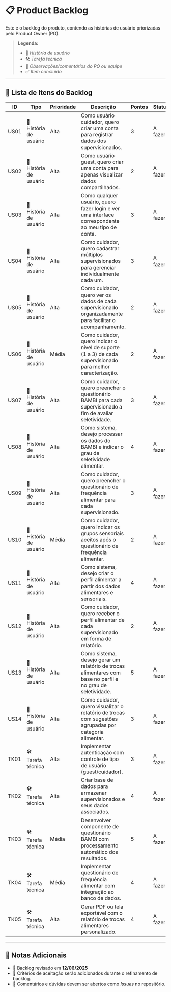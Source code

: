 # 📋 Product Backlog

Este é o backlog do produto, contendo as histórias de usuário priorizadas pelo Product Owner (PO).

> **Legenda:**
> - 🎯 *História de usuário*
> - 🛠️ *Tarefa técnica*
> - 📝 *Observações/comentários do PO ou equipe*
> - ✅ *Item concluído*

---

## 🧾 Lista de Itens do Backlog

| ID   | Tipo     | Prioridade | Descrição                                                                                                     | Pontos | Status     |
|------|----------|------------|---------------------------------------------------------------------------------------------------------------|--------|------------|
| US01 | 🎯 História de usuário | Alta       | Como usuário cuidador, quero criar uma conta para registrar dados dos supervisionados.                        | 3      | A fazer    |
| US02 | 🎯 História de usuário | Alta       | Como usuário guest, quero criar uma conta para apenas visualizar dados compartilhados.                       | 2      | A fazer    |
| US03 | 🎯 História de usuário | Alta       | Como qualquer usuário, quero fazer login e ver uma interface correspondente ao meu tipo de conta.            | 3      | A fazer    |
| US04 | 🎯 História de usuário | Alta       | Como cuidador, quero cadastrar múltiplos supervisionados para gerenciar individualmente cada um.             | 3      | A fazer    |
| US05 | 🎯 História de usuário | Alta       | Como cuidador, quero ver os dados de cada supervisionado organizadamente para facilitar o acompanhamento.    | 2      | A fazer    |
| US06 | 🎯 História de usuário | Média      | Como cuidador, quero indicar o nível de suporte (1 a 3) de cada supervisionado para melhor caracterização.   | 2      | A fazer    |
| US07 | 🎯 História de usuário | Alta       | Como cuidador, quero preencher o questionário BAMBI para cada supervisionado a fim de avaliar seletividade.  | 3      | A fazer    |
| US08 | 🎯 História de usuário | Alta       | Como sistema, desejo processar os dados do BAMBI e indicar o grau de seletividade alimentar.                  | 4      | A fazer    |
| US09 | 🎯 História de usuário | Alta       | Como cuidador, quero preencher o questionário de frequência alimentar para cada supervisionado.              | 3      | A fazer    |
| US10 | 🎯 História de usuário | Média      | Como cuidador, quero indicar os grupos sensoriais aceitos após o questionário de frequência alimentar.       | 2      | A fazer    |
| US11 | 🎯 História de usuário | Alta       | Como sistema, desejo criar o perfil alimentar a partir dos dados alimentares e sensoriais.                   | 4      | A fazer    |
| US12 | 🎯 História de usuário | Alta       | Como cuidador, quero receber o perfil alimentar de cada supervisionado em forma de relatório.                | 2      | A fazer    |
| US13 | 🎯 História de usuário | Alta       | Como sistema, desejo gerar um relatório de trocas alimentares com base no perfil e no grau de seletividade.  | 5      | A fazer    |
| US14 | 🎯 História de usuário | Alta       | Como cuidador, quero visualizar o relatório de trocas com sugestões agrupadas por categoria alimentar.       | 3      | A fazer    |
| TK01 | 🛠️ Tarefa técnica     | Alta       | Implementar autenticação com controle de tipo de usuário (guest/cuidador).                                  | 3      | A fazer    |
| TK02 | 🛠️ Tarefa técnica     | Alta       | Criar base de dados para armazenar supervisionados e seus dados associados.                                  | 4      | A fazer    |
| TK03 | 🛠️ Tarefa técnica     | Média      | Desenvolver componente de questionário BAMBI com processamento automático dos resultados.                    | 5      | A fazer    |
| TK04 | 🛠️ Tarefa técnica     | Média      | Implementar questionário de frequência alimentar com integração ao banco de dados.                           | 4      | A fazer    |
| TK05 | 🛠️ Tarefa técnica     | Alta       | Gerar PDF ou tela exportável com o relatório de trocas alimentares personalizado.                            | 4      | A fazer    |

---

## 📌 Notas Adicionais

- 🔁 Backlog revisado em **12/06/2025**
- 🧪 Critérios de aceitação serão adicionados durante o refinamento de backlog.
- 💬 Comentários e dúvidas devem ser abertos como *Issues* no repositório.

